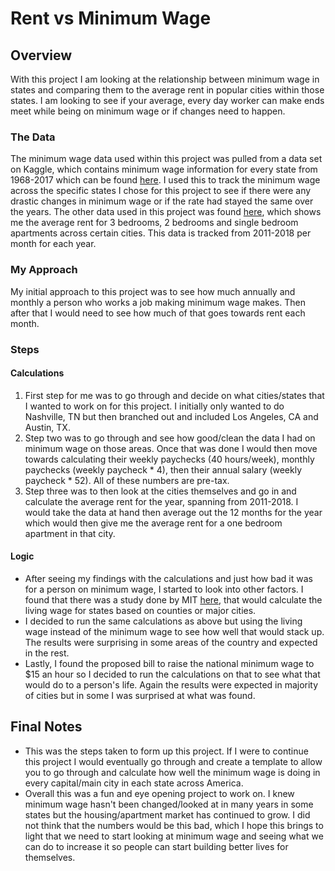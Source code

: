 ﻿# Rent vs Minimum Wage

## Overview
With this project I am looking at the relationship between minimum wage in states and comparing them to the average rent in popular cities within those states. I am looking to see if your average, every day worker can make ends meet while being on minimum wage or if changes need to happen.


### The Data 

The minimum wage data used within this project was pulled from a data set on Kaggle, which contains minimum wage information for every state from 1968-2017 which can be found [here](https://www.kaggle.com/lislejoem/us-minimum-wage-by-state-from-1968-to-2017). I used this to track the minimum wage across the specific states I chose for this project to see if there were any drastic changes in minimum wage or if the rate had stayed the same over the years. The other data used in this project was found [here](https://www.rentjungle.com/average-rent-in-nashville-rent-trends/), which shows me the average rent for 3 bedrooms, 2 bedrooms and single bedroom apartments across certain cities. This data is tracked from 2011-2018 per month for each year. 

###  My Approach 

My initial approach to this project was to see how much annually and monthly a person who works a job making minimum wage makes. Then after that I would need to see how much of that goes towards rent each month.

### Steps
#### Calculations 

 1. First step for me was to go through and decide on what cities/states that I wanted to work on for this project. I initially only wanted to do Nashville, TN but then branched out and included Los Angeles, CA and Austin, TX.
 2. Step two was to go through and see how good/clean the data I had on minimum wage on those areas. Once that was done I would then move towards calculating their weekly paychecks (40 hours/week), monthly paychecks (weekly paycheck * 4), then their annual salary (weekly paycheck * 52). All of these numbers are pre-tax.
 3. Step three was to then look at the cities themselves and go in and calculate the average rent for the year, spanning from 2011-2018. I would take the data at hand then average out the 12 months for the year which would then give me the average rent for a one bedroom apartment in that city.

#### Logic 
	

 - After seeing my findings with the calculations and just how bad it was for a person on minimum wage, I started to look into other factors. I found that there was a study done by MIT [here](https://livingwage.mit.edu/), that would calculate the living wage for states based on counties or major cities. 
 - I decided to run the same calculations as above but using the living wage instead of the minimum wage to see how well that would stack up. The results were surprising in some areas of the country and expected in the rest.
 - Lastly, I found the proposed bill to raise the national minimum wage to $15 an hour so I decided to run the calculations on that to see what that would do to a person's life. Again the results were expected in majority of cities but in some I was surprised at what was found. 

## Final Notes

 - This was the steps taken to form up this project. If I were to continue this project I would eventually go through and create a template to allow you to go through and calculate how well the minimum wage is doing in every capital/main city in each state across America. 
 - Overall this was a fun and eye opening project to work on. I knew minimum wage hasn't been changed/looked at in many years in some states but the housing/apartment market has continued to grow. I did not think that the numbers would be this bad, which I hope this brings to light that we need to start looking at minimum wage and seeing what we can do to increase it so people can start building better lives for themselves. 

```
